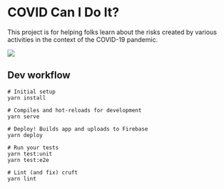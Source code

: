 # COVID Can I Do It?

This project is for helping folks learn about the risks created by various
activities in the context of the COVID-19 pandemic.

![](https://github.com/covidcanidoit/covidcanidoit/workflows/End-to-end%20tests/badge.svg?branch=master)

## Dev workflow
```
# Initial setup
yarn install

# Compiles and hot-reloads for development
yarn serve

# Deploy! Builds app and uploads to Firebase
yarn deploy

# Run your tests
yarn test:unit
yarn test:e2e

# Lint (and fix) cruft
yarn lint
```
